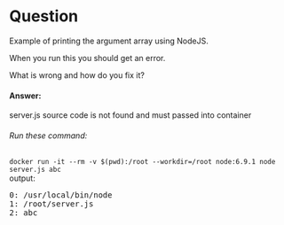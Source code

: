 #  Question
Example of printing the argument array using NodeJS.

When you run this you should get an error.

What is wrong and how do you fix it?
#### Answer:
server.js source code is not found and must passed into container<br/>

###### Run these command:
`docker run -it --rm -v $(pwd):/root --workdir=/root node:6.9.1 node server.js abc`<br/>
output:<br/>

<pre>
0: /usr/local/bin/node 
1: /root/server.js 
2: abc
	</pre>
